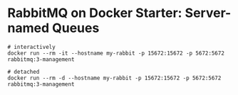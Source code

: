 # RabbitMQ on Docker Starter: Server-named Queues

```Docker
# interactively
docker run --rm -it --hostname my-rabbit -p 15672:15672 -p 5672:5672 rabbitmq:3-management

# detached
docker run --rm -d --hostname my-rabbit -p 15672:15672 -p 5672:5672 rabbitmq:3-management
```